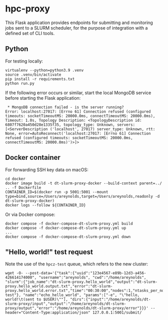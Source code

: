 # hpc-proxy

This Flask application provides endpoints for submitting and monitoring 
jobs sent to a SLURM scheduler, for the purpose of integration with a
defined set of CLI tools.

## Python

For testing locally:

```
virtualenv --python=python3.9 .venv
source .venv/bin/activate
pip install -r requirements.txt
python run.py
```

If the following error occurs or similar, start the local MongoDB service before starting the Flask application:

```
 * MongoDB connection failed - is the server running?
Error: localhost:27017: [Errno 61] Connection refused (configured timeouts: socketTimeoutMS: 20000.0ms, connectTimeoutMS: 20000.0ms), Timeout: 1.0s, Topology Description: <TopologyDescription id: 6807f7620a450d28e1335f35, topology_type: Unknown, servers: [<ServerDescription ('localhost', 27017) server_type: Unknown, rtt: None, error=AutoReconnect('localhost:27017: [Errno 61] Connection refused (configured timeouts: socketTimeoutMS: 20000.0ms, connectTimeoutMS: 20000.0ms)')>]>
```

## Docker container

For forwarding SSH key data on macOS:

```
cd docker
docker image build -t dt-slurm-proxy-docker --build-context parent=../ .. -f Dockerfile
CONTAINER_ID=$(docker run -p 5001:5001 --mount type=bind,source=/Users/areynolds,target=/Users/areynolds,readonly -d dt-slurm-proxy-docker)
docker logs --follow ${CONTAINER_ID}
```

Or via Docker compose:

```
docker compose -f docker-compose-dt-slurm-proxy.yml build
docker compose -f docker-compose-dt-slurm-proxy.yml up
...
docker compose -f docker-compose-dt-slurm-proxy.yml down
```

## "Hello, world!" test request

Note the use of the `hpcz-test` queue, which refers to the new cluster:

```
wget -O- --post-data='{"task":{"uuid":"123e4567-e89b-12d3-a456-426614174000", "username":"areynolds", "cwd":"/home/areynolds", "slurm":{"job_name":"dt-slurm-proxy.hello_world","output":"dt-slurm-proxy.hello_world.output.txt","error":"dt-slurm-proxy.hello_world.error.txt","time":"00:30:00","nodes":1,"ntasks_per_node":1,"cpus_per_task":1,"mem":"1G","partition":"hpcz-test"}, "name":"echo_hello_world", "params":["-e", "\"hello, world!\t(sent to $USER)\""], "dirs":{"input":"/home/areynolds/dt-slurm-proxy/input","output":"/home/areynolds/dt-slurm-proxy/output","error":"/home/areynolds/dt-slurm-proxy/error"}}}' --header="Content-Type:application/json" 127.0.0.1:5001/submit/
```